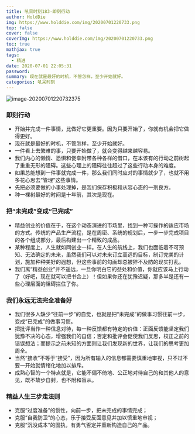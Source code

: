 ```yaml
---
title: 吼呆时刻183-即刻行动
author: HoldDie
img: https://www.holddie.com/img/20200701220733.png
top: false
cover: false
coverImg: https://www.holddie.com/img/20200701220733.png
toc: true
mathjax: true
tags:
  - 精进
date: 2020-07-01 22:05:31
password:
summary: 现在就是最好的时机，不管怎样，至少开始就好。
categories: 吼呆时刻
---
```


![image-20200701220732375](https://www.holddie.com/img/20200701220733.png)

### 即刻行动

- 开始并完成一件事情，比做好它更重要。因为只要开始了，你就有机会把它做得更好。
- 现在就是最好的时机，不管怎样，至少开始就好。
- 一件看上去繁难的事，只要开始做了，就会变得越来越容易。
- 我们内心的懒惰、恐惧和侥幸附带各种各样的借口，在本该有的行动之前树起了重重无形的阻碍。这些心理上的阻碍往往超过了这些行动本身的难度。
- 如果总能想到一件事就完成一件，那么我们同时应对的事情就少了，也就不用多花心思去“管理”这些事情。
- 先把必须要做的小事处理掉，是我们保存积极和从容心态的一剂良方。
- 种一棵树最好的时间是十年前，其次是现在。

### 把“未完成”变成“已完成”

- 精益创业的价值在于，在这个动态演进的市场里，找到一种可操作的适应市场的方式。传统的产品生产流程，是在周密、系统的规划后，一步一步完成项目的各个组成部分，最后构建出一个精致的成品。
- 某种程度上，人生就如同创业一样。在人生的航线上，我们也面临着不可预知、无法确定的未来，虽然我们可以对未来订立高远的目标，制订完美的计划，施加种种美好的遐想，但这些事前的勾画却总被猝不及防的现实打乱。
- 我们离“精益创业”并不遥远，一旦你明白它的益处和价值，你就应该马上行动了（好吧，现在就可以把书合上）！但如果你还在犹豫迟疑，那多半是还有一些心理层面的阻碍拦住了你。

### 我们永远无法完全准备好

- 我们很多人缺少“往前一步”的自觉，也就是把“未完成”的做事习惯往前一步，变成“已完成”的做事习惯。
- 把批评当作一种信息对待，每一种反馈都有特定的价值：正面反馈能坚定我们犹豫不决的心态，增强我们的自信；否定和批评会促使我们反思，校正之前的错误想法；而提示之前未知的方面则让我们发现新的世界，让我们的思考更加周全。
- 当然“接收”不等于“接受”，因为所有输入的信息都需要慎重地审视，只不过不要一开始就情绪化地加以排斥。
- 成熟心智的一个特点就是，它能不偏不倚地、公正地对待自己的和其他人的意见，既不故步自封，也不附和盲从。

### 精益人生三步走法则

- 克服“过度准备”的惯性，向前一步，把未完成的事情完成；
- 克服“自我防卫”的心态，乐于接受反面意见并加以慎重地审视；
- 克服“沉没成本”的固执，有勇气否定并重新构造自己的产品。

